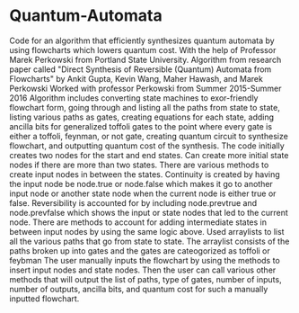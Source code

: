# Quantum-Automata
Code for an algorithm that efficiently synthesizes quantum automata by using flowcharts which lowers quantum cost. With the help of Professor Marek Perkowski from Portland State University.
Algorithm from research paper called "Direct Synthesis of Reversible (Quantum) Automata from Flowcharts" by Ankit Gupta, Kevin Wang, Maher Hawash, and Marek Perkowski
Worked with professor Perkowski from Summer 2015-Summer 2016
Algorithm includes converting state machines to exor-friendly flowchart form, going through and listing all the paths from state to state, listing various paths as gates, creating equations for each state, adding ancilla bits for generalized toffoli gates to the point where every gate is either a toffoli, feynman, or not gate, creating quantum circuit to synthesize flowchart, and outputting quantum cost of the synthesis.
The code initially creates two nodes for the start and end states. Can create more initial state nodes if there are more than two states.
There are various methods to create input nodes in between the states. Continuity is created by having the input node be node.true or node.false which makes it go to another input node or another state node when the current node is either true or false. Reversibility is accounted for by including node.prevtrue and node.prevfalse which shows the input or state nodes that led to the current node.
There are methods to account for adding intermediate states in between input nodes by using the same logic above.
Used arraylists to list all the various paths that go from state to state. The arraylist consists of the paths broken up into gates and the gates are cateogorized as toffoli or feybman
The user manually inputs the flowchart by using the methods to insert input nodes and state nodes.
Then the user can call various other methods that will output the list of paths, type of gates, number of inputs, number of outputs, ancilla bits, and quantum cost for such a manually inputted flowchart.
